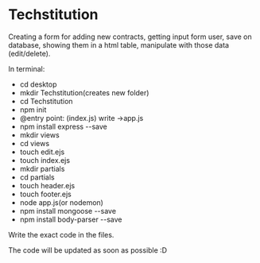 # Techstitution
  
Creating a form for adding new contracts, getting input form user, save on database, showing them in a html table, manipulate with those data (edit/delete).

<html>
<p>In terminal:</p>
  <ul>
    <li>cd desktop</li>
    <li>mkdir Techstitution(creates new folder)</li>
    <li>cd Techstitution</li>
    <li>npm init</li>
    <li>@entry point: (index.js) write ->app.js</li>
    <li>npm install express --save</li> 
    <li>mkdir views</li>
    <li>cd views</li>
    <li>touch edit.ejs</li>
    <li>touch index.ejs</li>
    <li>mkdir partials</li>
    <li>cd partials</li>
    <li>touch header.ejs</li>
    <li>touch footer.ejs</li>
    <li>node app.js(or nodemon)</li>
    <li>npm install mongoose --save</li>
    <li>npm install body-parser --save</li>
  </ul>
  <p>Write the exact code in the files.</p>
  
  <p>The code will be updated as soon as possible :D</p>
    </html>
